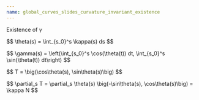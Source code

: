 ```yaml
---
name: global_curves_slides_curvature_invariant_existence
---
```


Existence of $\gamma$

<p class="fragment">
$$
\theta(s) = \int_{s_0}^s \kappa(s) ds
$$
</p>

<p class="fragment">
$$
\gamma(s) = \left(\int_{s_0}^s \cos(\theta(t)) dt, \int_{s_0}^s \sin(\theta(t)) dt\right)
$$
</p>

<p class="fragment">
$$
T = \big(\cos\theta(s), \sin\theta(s)\big)
$$
</p>

<p class="fragment">
$$
\partial_s T = \partial_s \theta(s) \big(-\sin\theta(s), \cos\theta(s)\big) = \kappa N
$$
</p>
